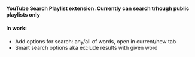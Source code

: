 #### YouTube Search Playlist extension. Currently can search trhough public playlists only
#### In work:
* Add options for search: any/all of words, open in current/new tab
* Smart search options aka exclude results with given word
